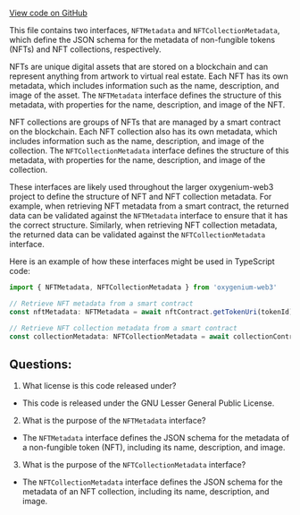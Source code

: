 [View code on GitHub](https://github.com/oxygenium-network/oxygenium-web3/packages/web3/src/token/nft.ts)

This file contains two interfaces, `NFTMetadata` and `NFTCollectionMetadata`, which define the JSON schema for the metadata of non-fungible tokens (NFTs) and NFT collections, respectively. 

NFTs are unique digital assets that are stored on a blockchain and can represent anything from artwork to virtual real estate. Each NFT has its own metadata, which includes information such as the name, description, and image of the asset. The `NFTMetadata` interface defines the structure of this metadata, with properties for the name, description, and image of the NFT.

NFT collections are groups of NFTs that are managed by a smart contract on the blockchain. Each NFT collection also has its own metadata, which includes information such as the name, description, and image of the collection. The `NFTCollectionMetadata` interface defines the structure of this metadata, with properties for the name, description, and image of the collection.

These interfaces are likely used throughout the larger oxygenium-web3 project to define the structure of NFT and NFT collection metadata. For example, when retrieving NFT metadata from a smart contract, the returned data can be validated against the `NFTMetadata` interface to ensure that it has the correct structure. Similarly, when retrieving NFT collection metadata, the returned data can be validated against the `NFTCollectionMetadata` interface. 

Here is an example of how these interfaces might be used in TypeScript code:

```typescript
import { NFTMetadata, NFTCollectionMetadata } from 'oxygenium-web3'

// Retrieve NFT metadata from a smart contract
const nftMetadata: NFTMetadata = await nftContract.getTokenUri(tokenId)

// Retrieve NFT collection metadata from a smart contract
const collectionMetadata: NFTCollectionMetadata = await collectionContract.getCollectionUri(collectionId)
```
## Questions: 
 1. What license is this code released under?
- This code is released under the GNU Lesser General Public License.

2. What is the purpose of the `NFTMetadata` interface?
- The `NFTMetadata` interface defines the JSON schema for the metadata of a non-fungible token (NFT), including its name, description, and image.

3. What is the purpose of the `NFTCollectionMetadata` interface?
- The `NFTCollectionMetadata` interface defines the JSON schema for the metadata of an NFT collection, including its name, description, and image.